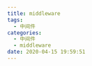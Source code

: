 ```yaml
---
title: middleware
tags:
  - 中间件
categories:
  - 中间件
  - middleware
date: 2020-04-15 19:59:51
---
```

